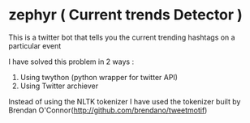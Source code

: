 # zephyr ( Current trends Detector )

This is a twitter bot that tells you the current trending hashtags on a particular event

I have solved this problem in 2 ways :

1) Using twython (python wrapper for twitter API)
2) Using Twitter archiever

Instead of using the NLTK tokenizer I have used the tokenizer built by Brendan O'Connor(http://github.com/brendano/tweetmotif)
